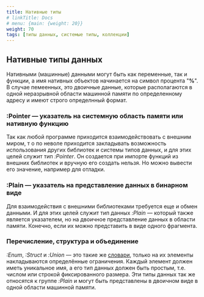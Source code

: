 ```yaml
---
title: Нативные типы
# linkTitle: Docs
# menu: {main: {weight: 20}}
weight: 70
tags: [типы данных, системые типы, коллекции]
---
```



## Нативные типы данных
Нативными (машинные) данными могут быть как переменные, так и функции, а имя нативных объектов начинается на символ процента "**%**".
В случае пемеенных, это двоичные данные, которые располагаются в одной неразрывной области машинной памяти по определенному адресу и имеют строго определнный формат.

### :Pointer — указатель на системную область памяти или нативную функцию



Так как любой программе приходится взаимодействовать с внешним миром, т
о по неволе приходится закладывать возможность использования других библиотек и системы типов данных, 
и для этих целей служит тип *:Pointer*. Он создается при импорте функций из внешних библиотек и вручную его создать нельзя. 
Но можно вывести его значение, например для отладки.

### :Plain — указатель на представление данных в бинарном виде

Для взаимодействия с внешними библиотеками требуется еще и обмен данными. 
И для этих целей служит тип данных *:Plain* — который также является указателем, но на двоичное представление данных в области памяти. 
Конечно, если их можно представить в виде одного фрагмента.

### Перечисление, структура и объединение

*:Enum*, *:Struct* и *:Union* — это такие же [словари](http://localhost:1313/docs/types/dicts/#перечисление-структура-и-объединение), только на их элементы накладываются определённые ограничения. Каждый элемент должен иметь уникальное имя, а его тип данных должен быть простым, т.е. числом или строкой фиксированного размера. Эти типы данных так же относятся к группе *:Plain* и могут быть представлены в двоичном виде в одной области машинной памяти.


